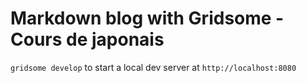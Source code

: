 # Markdown blog with Gridsome - Cours de japonais

`gridsome develop` to start a local dev server at `http://localhost:8080`
